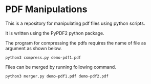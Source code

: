 # PDF Manipulations

This is a repository for manipulating pdf files using python scripts.

It is written using the PyPDF2 python package.

The program for compressing the pdfs requires the name of file as argument as shown below.

`python3 compress.py demo-pdf1.pdf`

Files can be merged by running following command.

`python3 merger.py demo-pdf1.pdf demo-pdf2.pdf`

